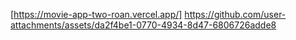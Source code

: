 [https://movie-app-two-roan.vercel.app/]
https://github.com/user-attachments/assets/da2f4be1-0770-4934-8d47-6806726adde8
